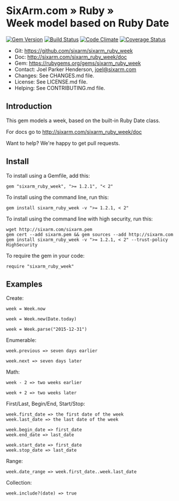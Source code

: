 # SixArm.com » Ruby » <br> Week model based on Ruby Date

<!--HEADER-OPEN-->

[![Gem Version](https://badge.fury.io/rb/sixarm_ruby_week.svg)](http://badge.fury.io/rb/sixarm_ruby_week)
[![Build Status](https://travis-ci.org/SixArm/sixarm_ruby_week.png)](https://travis-ci.org/SixArm/sixarm_ruby_week)
[![Code Climate](https://codeclimate.com/github/SixArm/sixarm_ruby_week.png)](https://codeclimate.com/github/SixArm/sixarm_ruby_week)
[![Coverage Status](https://coveralls.io/repos/SixArm/sixarm_ruby_week/badge.svg?branch=master&service=github)](https://coveralls.io/github/SixArm/sixarm_ruby_week?branch=master)

* Git: <https://github.com/sixarm/sixarm_ruby_week>
* Doc: <http://sixarm.com/sixarm_ruby_week/doc>
* Gem: <https://rubygems.org/gems/sixarm_ruby_week>
* Contact: Joel Parker Henderson, <joel@sixarm.com>
* Changes: See CHANGES.md file.
* License: See LICENSE.md file.
* Helping: See CONTRIBUTING.md file.

<!--HEADER-SHUT-->


## Introduction

This gem models a week, based on the built-in Ruby Date class.

For docs go to <http://sixarm.com/sixarm_ruby_week/doc>

Want to help? We're happy to get pull requests.


<!--INSTALL-OPEN-->

## Install

To install using a Gemfile, add this:

    gem "sixarm_ruby_week", ">= 1.2.1", "< 2"

To install using the command line, run this:

    gem install sixarm_ruby_week -v ">= 1.2.1, < 2"

To install using the command line with high security, run this:

    wget http://sixarm.com/sixarm.pem
    gem cert --add sixarm.pem && gem sources --add http://sixarm.com
    gem install sixarm_ruby_week -v ">= 1.2.1, < 2" --trust-policy HighSecurity

To require the gem in your code:

    require "sixarm_ruby_week"

<!--INSTALL-SHUT-->


## Examples

Create:

    week = Week.now

    week = Week.new(Date.today)

    week = Week.parse("2015-12-31")

Enumerable:

    week.previous => seven days earlier

    week.next => seven days later

Math:

    week - 2 => two weeks earlier

    week + 2 => two weeks later

First/Last, Begin/End, Start/Stop:

    week.first_date => the first date of the week
    week.last_date => the last date of the week

    week.begin_date => first_date
    week.end_date => last_date

    week.start_date => first_date
    week.stop_date => last_date

Range:

    week.date_range => week.first_date..week.last_date

Collection:

    week.include?(date) => true


